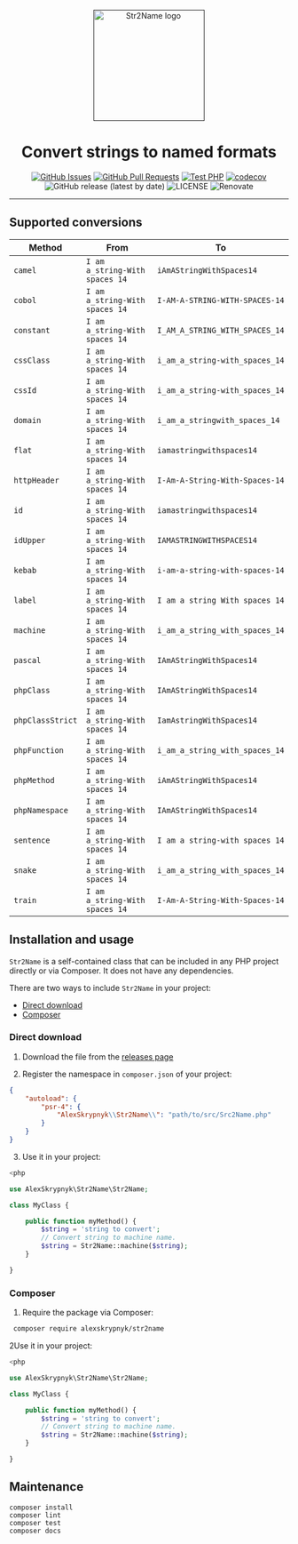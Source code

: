 <p align="center">
  <a href="" rel="noopener">
  <img width=200px height=200px src="https://placehold.jp/000000/ffffff/200x200.png?text=Str2Name&css=%7B%22border-radius%22%3A%22%20100px%22%7D" alt="Str2Name logo"></a>
</p>

<h1 align="center">Convert strings to named formats</h1>

<div align="center">

[![GitHub Issues](https://img.shields.io/github/issues/AlexSkrypnyk/str2name.svg)](https://github.com/AlexSkrypnyk/str2name/issues)
[![GitHub Pull Requests](https://img.shields.io/github/issues-pr/AlexSkrypnyk/str2name.svg)](https://github.com/AlexSkrypnyk/str2name/pulls)
[![Test PHP](https://github.com/AlexSkrypnyk/str2name/actions/workflows/test-php.yml/badge.svg)](https://github.com/AlexSkrypnyk/str2name/actions/workflows/test-php.yml)
[![codecov](https://codecov.io/gh/AlexSkrypnyk/str2name/graph/badge.svg?token=7WEB1IXBYT)](https://codecov.io/gh/AlexSkrypnyk/str2name)
![GitHub release (latest by date)](https://img.shields.io/github/v/release/AlexSkrypnyk/str2name)
![LICENSE](https://img.shields.io/github/license/AlexSkrypnyk/str2name)
![Renovate](https://img.shields.io/badge/renovate-enabled-green?logo=renovatebot)

</div>

---

## Supported conversions

| Method | From | To |
| --- | --- | --- |
| `camel` | `I am a_string-With spaces 14` | `iAmAStringWithSpaces14` |
| `cobol` | `I am a_string-With spaces 14` | `I-AM-A-STRING-WITH-SPACES-14` |
| `constant` | `I am a_string-With spaces 14` | `I_AM_A_STRING_WITH_SPACES_14` |
| `cssClass` | `I am a_string-With spaces 14` | `i_am_a_string-with_spaces_14` |
| `cssId` | `I am a_string-With spaces 14` | `i_am_a_string-with_spaces_14` |
| `domain` | `I am a_string-With spaces 14` | `i_am_a_stringwith_spaces_14` |
| `flat` | `I am a_string-With spaces 14` | `iamastringwithspaces14` |
| `httpHeader` | `I am a_string-With spaces 14` | `I-Am-A-String-With-Spaces-14` |
| `id` | `I am a_string-With spaces 14` | `iamastringwithspaces14` |
| `idUpper` | `I am a_string-With spaces 14` | `IAMASTRINGWITHSPACES14` |
| `kebab` | `I am a_string-With spaces 14` | `i-am-a-string-with-spaces-14` |
| `label` | `I am a_string-With spaces 14` | `I am a string With spaces 14` |
| `machine` | `I am a_string-With spaces 14` | `i_am_a_string_with_spaces_14` |
| `pascal` | `I am a_string-With spaces 14` | `IAmAStringWithSpaces14` |
| `phpClass` | `I am a_string-With spaces 14` | `IAmAStringWithSpaces14` |
| `phpClassStrict` | `I am a_string-With spaces 14` | `IamAstringWithSpaces14` |
| `phpFunction` | `I am a_string-With spaces 14` | `i_am_a_string_with_spaces_14` |
| `phpMethod` | `I am a_string-With spaces 14` | `iAmAStringWithSpaces14` |
| `phpNamespace` | `I am a_string-With spaces 14` | `IAmAStringWithSpaces14` |
| `sentence` | `I am a_string-With spaces 14` | `I am a string-with spaces 14` |
| `snake` | `I am a_string-With spaces 14` | `i_am_a_string_with_spaces_14` |
| `train` | `I am a_string-With spaces 14` | `I-Am-A-String-With-Spaces-14` |

## Installation and usage

`Str2Name` is a self-contained class that can be included in any PHP
project directly or via Composer. It does not have any dependencies.

There are two ways to include `Str2Name` in your project:
- [Direct download](#direct-download)
- [Composer](#composer)

### Direct download

1. Download the file from the [releases page](https://github.com/AlexSkrypnyk/str2name/releases)

2. Register the namespace in `composer.json` of your project:

```composer.json
{
    "autoload": {
        "psr-4": {
            "AlexSkrypnyk\\Str2Name\\": "path/to/src/Src2Name.php"
        }
    }
}
```

3. Use it in your project:

```php
<php

use AlexSkrypnyk\Str2Name\Str2Name;

class MyClass {

    public function myMethod() {
        $string = 'string to convert';
        // Convert string to machine name.
        $string = Str2Name::machine($string);
    }

}
```

### Composer

1. Require the package via Composer:

```bash
 composer require alexskrypnyk/str2name
```

2Use it in your project:

```php
<php

use AlexSkrypnyk\Str2Name\Str2Name;

class MyClass {

    public function myMethod() {
        $string = 'string to convert';
        // Convert string to machine name.
        $string = Str2Name::machine($string);
    }

}
```

## Maintenance

    composer install
    composer lint
    composer test
    composer docs
